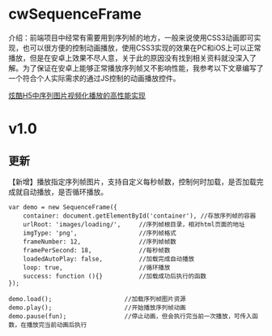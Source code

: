 # cwSequenceFrame
介绍：前端项目中经常有需要用到序列帧的地方，一般来说使用CSS3动画即可实现，也可以很方便的控制动画播放，使用CSS3实现的效果在PC和iOS上可以正常播放，但是在安卓上效果不尽人意，关于此的原因没有找到相关资料就没深入了解。为了保证在安卓上能够正常播放序列帧又不影响性能，我参考以下文章编写了一个符合个人实际需求的通过JS控制的动画播放控件。

[炫酷H5中序列图片视频化播放的高性能实现](https://www.zhangxinxu.com/wordpress/2018/05/image-sequence-html5-video-play/)

# v1.0
## 更新
【新增】播放指定序列帧图片，支持自定义每秒帧数，控制何时加载，是否加载完成就自动播放，是否循环播放。
```
var demo = new SequenceFrame({
    container: document.getElementById('container'), //存放序列帧的容器
    urlRoot: 'images/loading/',     //序列帧根目录，相对html页面的地址
    imgType: 'png',                 //序列帧格式
    frameNumber: 12,                //序列帧帧数
    framePerSecond: 18,             //每秒帧数
    loadedAutoPlay: false,          //加载完成自动播放
    loop: true,                     //循环播放
    success: function (){}          //加载成功后执行的函数
});

demo.load();                    //加载序列帧图片资源
demo.play();                    //开始播放序列帧动画
demo.pause(fun);                //停止动画，但会执行完当前一次播放，可传入函数，在播放完当前动画后执行

```


